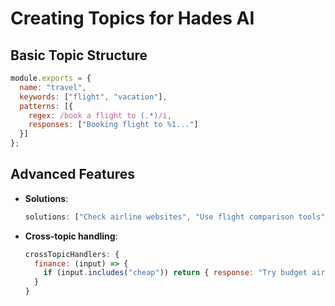 # Creating Topics for Hades AI

## Basic Topic Structure
```javascript
module.exports = {
  name: "travel",
  keywords: ["flight", "vacation"],
  patterns: [{
    regex: /book a flight to (.*)/i,
    responses: ["Booking flight to %1..."]
  }]
};
```

## Advanced Features
- **Solutions**: 
  ```javascript
  solutions: ["Check airline websites", "Use flight comparison tools"]
  ```
- **Cross-topic handling**:
  ```javascript
  crossTopicHandlers: {
    finance: (input) => {
      if (input.includes("cheap")) return { response: "Try budget airlines" };
    }
  }
  ```
